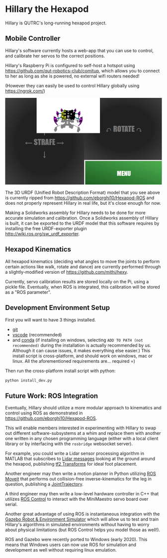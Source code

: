 # Hillary the Hexapod

Hillary is QUTRC's long-running hexapod project.

## Mobile Controller

Hillary's software currently hosts a web-app that you can use to control, and calibrate her servos to the correct positions.

Hillary's Raspberry Pi is configured to self-host a hotspot using https://github.com/qut-robotics-club/comitup, which allows you to connect to her as long as she is powered, no external wifi routers needed!

(However they can easily be used to control Hillary globally using https://ngrok.com/)

![robo-controller](/wiki/robo-controller.gif)

The 3D URDF (Unified Robot Description Format) model that you see above is currently ripped from https://github.com/eborghi10/Hexapod-ROS and does not properly represent Hillary in real life, but it's close enough for now.

Making a Solidworks assembly for Hillary needs to be done for more accurate simulation and calibration. Once a Solidworks assembly of Hillary is built, it can be exported to the URDF model that this software requires by installing the free URDF-exporter plugin http://wiki.ros.org/sw_urdf_exporter.

## Hexapod Kinematics

All hexapod kinematics (deciding what angles to move the joints to perform certain actions like walk, rotate and dance) are currently performed through a slightly-modified version of https://github.com/mithi/hexy.

Currently, servo calibration results are stored locally on the Pi, using a pickle file. Eventually, when ROS is integrated, this calibration will be stored as a "ROS parameter".

## Development Environment Setup

First you will want to have 3 things installed.

- [git](https://git-scm.com/download)
- [vscode](https://code.visualstudio.com/) (recommended)
- and [conda](https://docs.conda.io/en/latest/miniconda.html) (if installing on windows, selecting `ADD TO PATH (not recommended)`
  during the installation is actually recommended by us. Although it can cause issues, it makes everything else easier.)
  This install script is cross-platform, and should work on windows, mac or linux.
  All the aforementioned requirements are... required =)

Then run the cross-platform install script with python:

```bash
python install_dev.py
```

## Future Work: ROS Integration

Eventually, Hillary should utilize a more modular approach to kinematics and control using ROS as demonstrated in https://github.com/eborghi10/Hexapod-ROS.

This will enable members interested in experimenting with Hillary to swap out different software-subsystems at a whim and replace them with another one written in any chosen programming language (either with a local client library or by interfacing with the `rosbridge` websocket server).

For example, you could write a Lidar sensor processing algorithm in MATLAB that subscribes to [Lidar messages](https://docs.ros.org/api/sensor_msgs/html/msg/LaserScan.html) looking at the ground around the hexapod, publishing [tf2 Transforms](http://docs.ros.org/kinetic/api/tf2/html/classtf2_1_1Transform.html) for ideal foot placement.

Another engineer may then write a motion planner in Python utilizing [ROS Moveit](http://docs.ros.org/kinetic/api/moveit_tutorials/html/doc/move_group_python_interface/move_group_python_interface_tutorial.html) that performs out collision-free inverse-kinematics for the leg in question, publishing a [JointTrajectory](http://docs.ros.org/melodic/api/trajectory_msgs/html/msg/JointTrajectory.html).

A third engineer may then write a low-level hardware controller in C++ that utilizes [ROS Control](https://github.com/ros-controls/ros_control/wiki/hardware_interface) to interact with the MiniMaestro servo board over serial.

Another great advantage of using ROS is instantaneous integration with the [Gazebo Robot & Environment Simulator](http://gazebosim.org/) which will allow us to test and train Hillary's algorithms in simulated environments without having to worry about physical limitations (but ROS Control helps you model those as well!).

ROS and Gazebo were recently ported to Windows (early 2020). This means that Windows users can now use ROS for simulation and development as well without requiring linux emulation.

```

```
